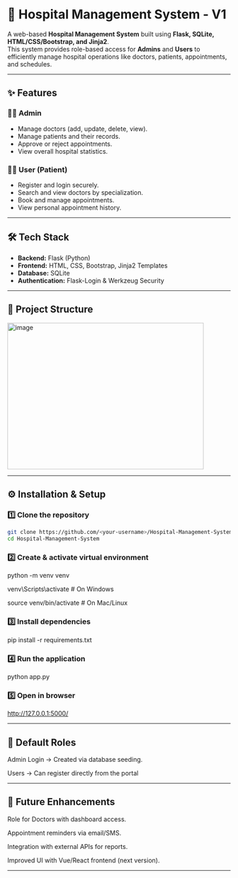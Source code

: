 # 🏥 Hospital Management System - V1

A web-based **Hospital Management System** built using **Flask, SQLite, HTML/CSS/Bootstrap, and Jinja2**.  
This system provides role-based access for **Admins** and **Users** to efficiently manage hospital operations like doctors, patients, appointments, and schedules.

---

## ✨ Features

### 👩‍⚕️ Admin
- Manage doctors (add, update, delete, view).
- Manage patients and their records.
- Approve or reject appointments.
- View overall hospital statistics.

### 🧑‍💻 User (Patient)
- Register and login securely.
- Search and view doctors by specialization.
- Book and manage appointments.
- View personal appointment history.

---

## 🛠️ Tech Stack
- **Backend:** Flask (Python)
- **Frontend:** HTML, CSS, Bootstrap, Jinja2 Templates
- **Database:** SQLite
- **Authentication:** Flask-Login & Werkzeug Security

---

## 📂 Project Structure
<img width="443" height="331" alt="image" src="https://github.com/user-attachments/assets/6e5bd9ee-8760-4dc9-963e-c78354de22db" />

---

## ⚙️ Installation & Setup

### 1️⃣ Clone the repository

```bash
git clone https://github.com/<your-username>/Hospital-Management-System.git
cd Hospital-Management-System
```

### 2️⃣ Create & activate virtual environment

python -m venv venv

venv\Scripts\activate   # On Windows

source venv/bin/activate # On Mac/Linux

### 3️⃣ Install dependencies

pip install -r requirements.txt

### 4️⃣ Run the application

python app.py

### 5️⃣ Open in browser

http://127.0.0.1:5000/

---

## 🔐 Default Roles

Admin Login → Created via database seeding.

Users → Can register directly from the portal

---

## 🚀 Future Enhancements

Role for Doctors with dashboard access.

Appointment reminders via email/SMS.

Integration with external APIs for reports.

Improved UI with Vue/React frontend (next version).

---
